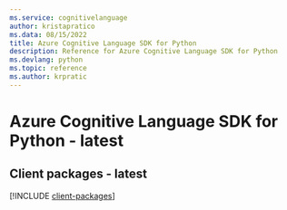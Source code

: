```yaml
---
ms.service: cognitivelanguage
author: kristapratico
ms.data: 08/15/2022
title: Azure Cognitive Language SDK for Python
description: Reference for Azure Cognitive Language SDK for Python
ms.devlang: python
ms.topic: reference
ms.author: krpratic
---
```

# Azure Cognitive Language SDK for Python - latest

## Client packages - latest
[!INCLUDE [client-packages](cognitive-language-client-index.md)]